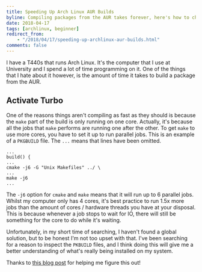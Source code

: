 ```yaml
---
title: Speeding Up Arch Linux AUR Builds
byline: Compiling packages from the AUR takes forever, here's how to change that.
date: 2018-04-17 
tags: [archlinux, beginner]
redirect_from:
    - "/2018/04/17/speeding-up-archlinux-aur-builds.html"
comments: false
---
```

I have a T440s that runs Arch Linux. It's the computer that I use at University and I spend a lot of time programming on it. One of the things that I hate about it however, is the amount of time it takes to build a package from the AUR.

## Activate Turbo
One of the reasons things aren't compiling as fast as they should is because the `make` part of the build is only running on one core. Actually, it's because all the jobs that `make` performs are running one after the other. To get `make` to use more cores, you have to set it up to run parallel jobs. This is an example of a `PKGBUILD` file. The `...` means that lines have been omitted. 
```
...
build() {
...
cmake -j6 -G "Unix Makefiles" ../ \
...
make -j6
...
```
The `-j6` option for `cmake` and `make` means that it will run up to 6 parallel jobs. Whilst my computer only has 4 cores, it's best practice to run 1.5x more jobs than the amount of cores / hardware threads you have at your disposal. This is because whenever a job stops to wait for IO, there will still be something for the core to do while it's waiting.

Unfortunately, in my short time of searching, I haven't found a global solution, but to be honest I'm not too upset with that. I've been searching for a reason to inspect the `PKBUILD` files, and I think doing this will give me a better understanding of what's really being installed on my system.

Thanks to [this blog post](https://blog.kitware.com/cmake-building-with-all-your-cores/) for helping me figure this out!
